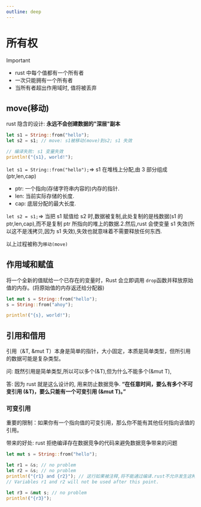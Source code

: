 ```yaml
---
outline: deep
---
```


# 所有权

> [!IMPORTANT]
>
> - rust 中每个值都有一个所有者
> - 一次只能拥有一个所有者
> - 当所有者超出作用域时, 值将被丢弃

## move(移动)

rust 隐含的设计: **永远不会创建数据的"深层"副本**

```rust
let s1 = String::from("hello");
let s2 = s1; // move: s1被移动(move)到s2; s1 失效

// 编译失败: s1 变量失效
println!("{s1}, world!");
```

`let s1 = String::from("hello");`=> s1 在堆栈上分配,由 3 部分组成(ptr,len,cap)

- ptr: 一个指向(存储字符串内容的)内存的指针.
- len: 当前实际存储的长度.
- cap: 底层分配的最大长度.

`let s2 = s1;`=> 当把 s1 赋值给 s2 时,数据被复制,此处复制的是栈数据(s1 的 ptr,len,cap),而不是复制 ptr 所指向的堆上的数据.2.然后,rust 会使变量 s1 失效(所以这不是浅拷贝,因为 s1 失效),失效也就意味着不需要释放任何东西.

以上过程被称为`移动(move)`

## 作用域和赋值

将一个全新的值赋给一个已存在的变量时，Rust 会立即调用 `drop`函数并释放原始值的内存。(将原始值的内存返还给分配器)

```rust
let mut s = String::from("hello");
s = String::from("ahoy");

println!("{s}, world!");
```

## 引用和借用

引用（&T, &mut T）本身是简单的指针，大小固定，本质是简单类型，但所引用的数据可能是复杂类型。

问: 既然引用是简单类型,所以可以多个(&T),但为什么不能多个(&mut T),

答: 因为 rust 就是这么设计的, 用来防止数据竞争. **“在任意时间，要么有多个不可变引用 (&T)，要么只能有一个可变引用 (&mut T)。”**

### 可变引用

重要的限制：如果你有一个指向值的可变引用，那么你不能有其他任何指向该值的引用。

带来的好处: rust 拒绝编译存在数据竞争的代码来避免数据竞争带来的问题

```rust
let mut s = String::from("hello");

let r1 = &s; // no problem
let r2 = &s; // no problem
println!("{r1} and {r2}"); // 这行如果被注释,将不能通过编译.rust不允许发生这种情况:(不可变引用的用户r1,r2的值在某一时刻突然发生变化)
// Variables r1 and r2 will not be used after this point.

let r3 = &mut s; // no problem
println!("{r3}");

```
